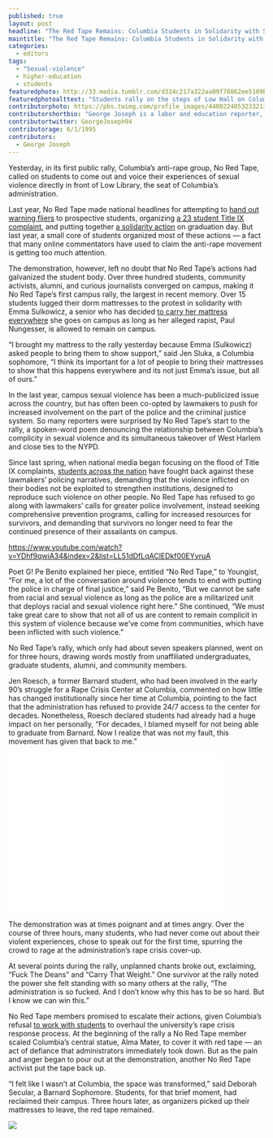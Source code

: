 ```yaml
---
published: true
layout: post
headline: "The Red Tape Remains: Columbia Students in Solidarity with Sexual Assault Survivors"
maintitle: "The Red Tape Remains: Columbia Students in Solidarity with Sexual Assault Survivors - {Young}ist"
categories:
  - editors
tags:
  - "Sexual-violence"
  - higher-education
  - students
featuredphoto: http://33.media.tumblr.com/d324c217a322aa09f78862ee5109bd25/tumblr_nbuqy75het1rq2ndso1_1280.png
featuredphotoalttext: "Students rally on the steps of Low Hall on Columbia University's campus in Harlem"
contributorphoto: https://pbs.twimg.com/profile_images/440022405323321344/RotDF4PL.jpeg
contributorshortbio: "George Joseph is a labor and education reporter, who looks to The Wire and Toblerones for daily inspiration."
contributortwitter: GeorgeJoseph94
contributorage: 6/1/1995
contributors:
  - George Joseph
---
```

Yesterday, in its first public rally, Columbia’s anti-rape group, No Red Tape, called on students to come out and voice their experiences of sexual violence directly in front of Low Library, the seat of Columbia’s administration.

Last year, No Red Tape made national headlines for attempting to [hand out warning fliers](http://www.newsweek.com/columbia-accused-silencing-sexual-assault-protest-prospective-students-watch-245800) to prospective students, organizing [a 23 student Title IX complaint](http://www.newsweek.com/columbia-accused-silencing-sexual-assault-protest-prospective-students-watch-245800), and putting together [a solidarity action](http://www.buzzfeed.com/regajha/columbia-seniors-wore-red-tape-on-their-graduation-hats-in-s#364ftot) on graduation day. But last year, a small core of students organized most of these actions — a fact that many online commentators have used to claim the anti-rape movement is getting too much attention.
 
The demonstration, however, left no doubt that No Red Tape’s actions had galvanized the student body. Over three hundred students, community activists, alumni, and curious journalists converged on campus, making it No Red Tape’s first campus rally, the largest in recent memory. Over 15 students lugged their dorm mattresses to the protest in solidarity with Emma Sulkowicz, a senior who has decided [to carry her mattress everywhere](http://feministing.com/2014/09/03/columbia-student-will-carry-her-mattress-everywhere-as-long-as-her-rapist-remains-on-campus/) she goes on campus as long as her alleged rapist, Paul Nungesser, is allowed to remain on campus.

“I brought my mattress to the rally yesterday because Emma (Sulkowicz) asked people to bring them to show support,” said Jen Sluka, a Columbia sophomore, “I think its important for a lot of people to bring their mattresses to show that this happens everywhere and its not just Emma’s issue, but all of ours.”

In the last year, campus sexual violence has been a much-publicized issue across the country, but has often been co-opted by lawmakers to push for increased involvement on the part of the police and the criminal justice system. So many reporters were surprised by No Red Tape’s start to the rally, a spoken-word poem denouncing the relationship between Columbia’s complicity in sexual violence and its simultaneous takeover of West Harlem and close ties to the NYPD. 

Since last spring, when national media began focusing on the flood of Title IX complaints, [students across the nation](http://youngist.org/why-I-didnt-report/#.VBSUT-eaTw9) have fought back against these lawmakers’ policing narratives, demanding that the violence inflicted on their bodies not be exploited to strengthen institutions, designed to reproduce such violence on other people. No Red Tape has refused to go along with lawmakers’ calls for greater police involvement, instead seeking comprehensive prevention programs, calling for increased resources for survivors, and demanding that survivors no longer need to fear the continued presence of their assailants on campus.

https://www.youtube.com/watch?v=YDhf9qwiA34&index=2&list=LL51dDfLqAClEDkf00EYyruA
 
Poet G! Pe Benito explained her piece, entitled “No Red Tape,” to Youngist, “For me, a lot of the conversation around violence tends to end with putting the police in charge of final justice,” said Pe Benito, “But we cannot be safe from racial and sexual violence as long as the police are a militarized unit that deploys racial and sexual violence right here.” She continued, “We must take great care to show that not all of us are content to remain complicit in this system of violence because we’ve come from communities, which have been inflicted with such violence.” 

No Red Tape’s rally, which only had about seven speakers planned, went on for three hours, drawing words mostly from unaffiliated undergraduates, graduate students, alumni, and community members.

Jen Roesch, a former Barnard student, who had been involved in the early 90’s struggle for a Rape Crisis Center at Columbia, commented on how little has changed institutionally since her time at Columbia, pointing to the fact that the administration has refused to provide 24/7 access to the center for decades. Nonetheless, Roesch declared students had already had a huge impact on her personally, “For decades, I blamed myself for not being able to graduate from Barnard. Now I realize that was not my fault, this movement has given that back to me.”

<iframe width="420" height="315" src="//www.youtube.com/embed/S8e71oY7kjE" frameborder="0" allowfullscreen></iframe>

The demonstration was at times poignant and at times angry. Over the course of three hours, many students, who had never come out about their violent experiences, chose to speak out for the first time, spurring the crowd to rage at the administration’s rape crisis cover-up.

At several points during the rally, unplanned chants broke out, exclaiming, “Fuck The Deans” and “Carry That Weight.” One survivor at the rally noted the power she felt standing with so many others at the rally, “The administration is so fucked. And I don’t know why this has to be so hard. But I know we can win this.”

No Red Tape members promised to escalate their actions, given Columbia’s refusal [to work with students](http://www.huffingtonpost.com/2014/09/12/columbia-mattress-emma-sulkowicz_n_5811030.html?utm_hp_ref=columbia) to overhaul the university’s rape crisis response process. At the beginning of the rally a No Red Tape member scaled Columbia’s central statue, Alma Mater, to cover it with red tape — an act of defiance that administrators immediately took down. But as the pain and anger began to pour out at the demonstration, another No Red Tape activist put the tape back up.

“I felt like I wasn’t at Columbia, the space was transformed,” said Deborah Secular, a Barnard Sophomore. Students, for that brief moment, had reclaimed their campus. Three hours later, as organizers picked up their mattresses to leave, the red tape remained.


<img src="http://33.media.tumblr.com/fc44fc050e6b0aa03ef37d89570b7300/tumblr_nbusp3vOBR1rq2ndso1_500.png"/>

